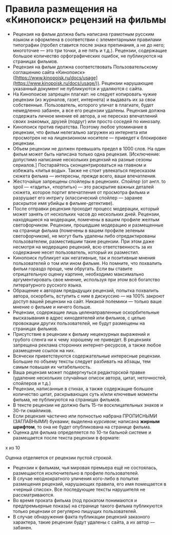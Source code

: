  Правила размещения на «Кинопоиск» рецензий на фильмы
====================================================

   * Рецензия на фильм должна быть написана грамотным русским языком и оформлена в соответствии с элементарными правилами типографии (пробел ставится после знака препинания, а не до него; многоточие — это три точки, а не пять и т.д.). Рецензии, содержащие большое количество орфографических ошибок, не публикуются на страницах фильмов.
* Рецензия на фильм должна соответствовать Пользовательскому соглашению сайта «Кинопоиск» ([https://www.kinopoisk.ru/docs/usage](https://www.kinopoisk.ru/docs/usage/)). Рецензии нарушающие указанный документ не публикуются и удаляются с сайта.
* На Кинопоиске запрещен плагиат: не следует копировать чужие рецензии (из журналов, газет, интернета) и выдавать их за свои собственные. Пользователь, которого уличат в плагиате, будет немедленно забанен, а все его рецензии удалены. Рецензия должна содержать личное мнение её автора, а не пересказ впечатлений своих знакомых, друзей (подруг) или просто соседей по кинозалу.
* Кинопоиск против пиратства. Поэтому любое упоминание в рецензии, что фильм нелегально загружен из интернета или просмотрен не на лицензионном носителе — приведет к блокировке рецензии.
* Объем рецензии не должен превышать предел в 1000 слов. На один фильм может быть написана только одна рецензия. \[Исключение: допустимо написание нескольких рецензий на разные сезоны сериалов.] Постарайтесь сконцентрироваться на главном и избежать «литья воды». Также не стоит увлекаться пересказом сюжета фильма — интересны, прежде всего, ваши впечатления.
* Жесточайше запрещены спойлеры в рецензиях. *Спойлер* (от англ. to spoil — «гадить», «портить») — это раскрытие важных деталей сюжета, которое портит впечатления от просмотра фильма и разрушает его интригу (классический спойлер — заранее раскрытое имя убийцы в фильме\-детективе).
* После отправки рецензия проходит процесс модерации, который может занять от нескольких часов до нескольких дней. Рецензии, находящиеся на модерации, помечены в вашем профиле желтым светофорчиком. Рецензии, прошедшие модерацию и размещенные на странице фильма (помечены в вашем профиле зеленым светофорчиком), не могут быть удалены либо отредактированы пользователем, разместившим такие рецензии. При этом даже несмотря на модерацию рецензий, всю ответственность за их содержание несет пользователь, который их разместил.
* Кинопоиск публикует как негативные, так и позитивные мнения пользователей о том или ином фильме. Но помните, что похвалить фильм гораздо проще, чем обругать. Если вы ставите отрицательную оценку картине, необходимо максимально аргументировать свое мнение, используя при этом всё богатство литературного русского языка.
* Обращение к авторам предыдущих рецензий, попытка похвалить автора, оскорбить, вступить с ним в дискуссию — на 100% закроют доступ вашей рецензии на сайт. Никакой полемики — только ваше мнение о фильме и ничего больше.
* Рецензии, содержащие лишь целенаправленные оскорбительные высказывания в адрес кинодеятелей или фильмов, с целью провокации других пользователей, не будут размещены на страницах фильмов.
* Присутствие в рецензии к фильму нецензурных выражений и грубого сленга ни к чему хорошему не приведет. В рецензиях запрещена реклама сторонних интернет\-ресурсов, а также любое размещение ссылок на них.
* Всячески приветствуются содержательные интересные рецензии. Большие по объему тексты следует разбивать на абзацы, тем самым повышая их читабельность.
* Ваша рецензия может подвергнуться редакторской правке (удаление нескольких случайных описок автора, цитат, неточностей, спойлеров и т.д.)
* Рецензии, написанные в стихах, а также содержащие большое количество цитат, раскрывающих суть и/или ключевые моменты фильма, не публикуются на страницах фильмов.
* В тексте рецензии не должно быть 15\-ти восклицательных знаков и 30\-ти смайликов.
* Если рецензия частично или полностью набрана ПРОПИСНЫМИ (ЗАГЛАВНЫМИ) буквами; выделена *курсивом*; написана **жирным шрифтом**, то она не будет опубликована на странице фильма.
* Оценка для фильма определяется по 10\-ти бальной системе и размещается после текста рецензии в формате:

 x из 10

 Оценка отделяется от рецензии пустой строкой.

 * Рецензии к фильмам, чья мировая премьера ещё не состоялась, размещаются исключительно в профиле пользователей.
* В случае неоднократного уличения кого\-либо в попытке размещения рецензий, нарушающих правила, его имя помещается в «черный список». Все последующие тексты нарушителя не рассматриваются.
* Во время проката фильма (под прокатом понимаются и предпремьерные показы) на странице такого фильма публикуются только рецензии от регулярно пишущих пользователей.
* В случае обнаружения факта публикации рецензий заказного характера, такие рецензии будут удалены с сайта, а их автор — забанен.

  

  

